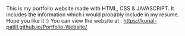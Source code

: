 This is my portfolio website made with HTML, CSS & JAVASCRIPT. It includes the information which i would probably include in my resume. Hope you like it :)
You can view the website at : https://kunal-patill.github.io/Portfolio-Website/

<!-- ![1634136640011](https://user-images.githubusercontent.com/91950357/137158328-7452911b-4805-41af-83d1-2e00b412290a.jpg)
![1634136640025](https://user-images.githubusercontent.com/91950357/137158572-843dd942-be81-4689-b427-424914053659.jpg)
![1634136639971](https://user-images.githubusercontent.com/91950357/137158791-94c85447-eea3-4c6e-952a-85c5a0ebe8d1.jpg)
![1634136639984](https://user-images.githubusercontent.com/91950357/137158963-33a61228-2046-4c00-845c-97e449656c92.jpg)
![1634136639998](https://user-images.githubusercontent.com/91950357/137159165-2b31fcb7-5932-4137-a2a8-61542af05766.jpg)
 -->
